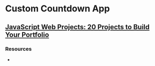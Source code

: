 # Custom Countdown App
## [JavaScript Web Projects: 20 Projects to Build Your Portfolio](https://zerotomastery.io/courses/javascript-projects/)

### Resources
- []()